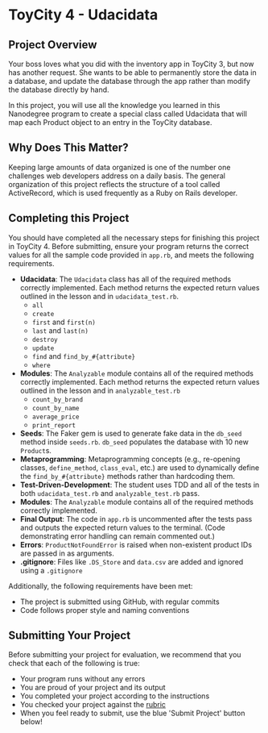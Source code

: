 # ToyCity 4 - Udacidata

## Project Overview

Your boss loves what you did with the inventory app in ToyCity 3, but now has another request. She wants to be able to permanently store the data in a database, and update the database through the app rather than modify the database directly by hand.

In this project, you will use all the knowledge you learned in this Nanodegree program to create a special class called Udacidata that will map each Product object to an entry in the ToyCity database.

## Why Does This Matter?

Keeping large amounts of data organized is one of the number one challenges web developers address on a daily basis. The general organization of this project reflects the structure of a tool called ActiveRecord, which is used frequently as a Ruby on Rails developer.

## Completing this Project

You should have completed all the necessary steps for finishing this project in ToyCity 4. Before submitting, ensure your program returns the correct values for all the sample code provided in `app.rb`, and meets the following requirements.

* **Udacidata**: The `Udacidata` class has all of the required methods correctly implemented. Each method returns the expected return values outlined in the lesson and in `udacidata_test.rb`.
    * `all`
    * `create`
    * `first` and `first(n)`
    * `last` and `last(n)`
    * `destroy`
    * `update`
    * `find` and `find_by_#{attribute}`
    * `where`
* **Modules**: The `Analyzable` module contains all of the required methods correctly implemented. Each method returns the expected return values outlined in the lesson and in `analyzable_test.rb`
    * `count_by_brand`
    * `count_by_name`
    * `average_price`
    * `print_report`
* **Seeds**: The Faker gem is used to generate fake data in the `db_seed` method inside `seeds.rb`. `db_seed` populates the database with 10 new `Product`s.
* **Metaprogramming**: Metaprogramming concepts (e.g., re-opening classes, `define_method`, `class_eval`, etc.) are used to dynamically define the `find_by_#{attribute}` methods rather than hardcoding them.
* **Test-Driven-Development**: The student uses TDD and all of the tests in both `udacidata_test.rb` and `analyzable_test.rb` pass.
* **Modules**: The `Analyzable` module contains all of the required methods correctly implemented.
* **Final Output**: The code in `app.rb` is uncommented after the tests pass and outputs the expected return values to the terminal. (Code demonstrating error handling can remain commented out.)
* **Errors**: `ProductNotFoundError` is raised when non-existent product IDs are passed in as arguments.
* **.gitignore**: Files like `.DS_Store` and `data.csv` are added and ignored using a `.gitignore`

Additionally, the following requirements have been met:

* The project is submitted using GitHub, with regular commits
* Code follows proper style and naming conventions

## Submitting Your Project

Before submitting your project for evaluation, we recommend that you check that each of the following is true:

* Your program runs without any errors
* You are proud of your project and its output
* You completed your project according to the instructions
* You checked your project against the [rubric](https://review.udacity.com/#!/projects/6245552309/rubric)
* When you feel ready to submit, use the blue 'Submit Project' button below!
